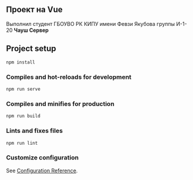 ## Проект на Vue
Выполнил студент ГБОУВО РК КИПУ имени Февзи Якубова
группы И-1-20 **Чауш Сервер**

## Project setup
```
npm install
```

### Compiles and hot-reloads for development
```
npm run serve
```

### Compiles and minifies for production
```
npm run build
```

### Lints and fixes files
```
npm run lint
```

### Customize configuration
See [Configuration Reference](https://cli.vuejs.org/config/).
